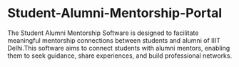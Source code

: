 # Student-Alumni-Mentorship-Portal
The Student Alumni Mentorship Software is designed to facilitate meaningful mentorship connections between students and alumni of IIIT Delhi.This software aims to connect students with alumni mentors, enabling them to seek guidance, share experiences, and build professional networks.
